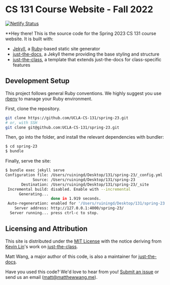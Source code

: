 # CS 131 Course Website - Fall 2022

[![Netlify Status](https://api.netlify.com/api/v1/badges/ba104626-f1a7-437c-b329-0ce1bc3be452/deploy-status)](https://app.netlify.com/sites/ucla-cs-131-f22/deploys)


**Hey there! This is the source code for the Spring 2023 CS 131 course website. It is built with:

- [Jekyll](https://jekyllrb.com/), a [Ruby](https://www.ruby-lang.org/en/)-based static site generator
- [just-the-docs](https://just-the-docs.github.io/just-the-docs/), a Jekyll theme providing the base styling and structure
- [just-the-class](https://kevinl.info/just-the-class/), a template that extends just-the-docs for class-specific features

## Development Setup

This project follows general Ruby conventions. We highly suggest you use [rbenv](https://github.com/rbenv/rbenv) to manage your Ruby environment.

First, clone the repository.

```sh
git clone https://github.com/UCLA-CS-131/spring-23.git
# or, with SSH
git clone git@github.com:UCLA-CS-131/spring-23.git
```

Then, go into the folder, and install the relevant dependencies with bundler:

```sh
$ cd spring-23
$ bundle
```

Finally, serve the site:

```sh
$ bundle exec jekyll serve
Configuration file: /Users/ruiningd/Desktop/131/spring-23/_config.yml
            Source: /Users/ruiningd/Desktop/131/spring-23
       Destination: /Users/ruiningd/Desktop/131/spring-23/_site
 Incremental build: disabled. Enable with --incremental
      Generating... 
                    done in 1.919 seconds.
 Auto-regeneration: enabled for '/Users/ruiningd/Desktop/131/spring-23'
    Server address: http://127.0.0.1:4000/spring-23/
  Server running... press ctrl-c to stop.
```

## Licensing and Attribution

This site is distributed under the [MIT License](https://github.com/UCLA-CS-131/fall-22/blob/main/LICENSE) with the notice deriving from [Kevin Lin](https://kevinl.info/)'s work on [just-the-class](https://kevinl.info/just-the-class/).

Matt Wang, a major author of this code, is also a maintainer for [just-the-docs](https://github.com/just-the-docs/just-the-docs).

Have you used this code? We'd love to hear from you! [Submit an issue](https://github.com/UCLA-CS-131/fall-22/issues) or send us an email ([matt@matthewwang.me](mailto:matt@matthewwang.me)).
